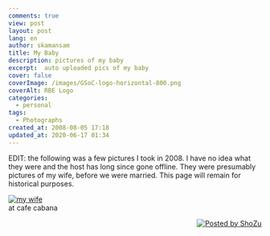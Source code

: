 ```yaml
---
comments: true
view: post
layout: post
lang: en
author: skamansam
title: My Baby
description: pictures of my baby
excerpt:  auto uploaded pics of my baby
cover: false
coverImage: /images/GSoC-logo-horizontal-800.png
coverAlt: RBE Logo
categories:
  - personal
tags: 
  - Photographs
created_at: 2008-08-05 17:18
updated_at: 2020-06-17 01:34
---
```


EDIT: the following was a few pictures I took in 2008. I have no idea what they were
and the host has long since gone offline. They were presumably pictures of my wife, 
before we were married. This page will remain for historical purposes.


<a href="http://media2.shozu.com/cache/portal/media/51b3203/16777226">
<img src="http://media2.shozu.com/cache/portal/media/51b3203/16777226_journal" alt="my wife"/>
</a>
<br/>at cafe cabana<p align="right" >
<a href="http://www.shozu.com/portal/?utm_source=upload&amp;utm_medium=graphic&amp;utm_campaign=upload_graphic/" target="_blank" rel="noreferrer">
<img src="http://www.shozu.com/resources/messages/logo_blog.gif" alt="Posted by ShoZu" border="0" /></a></p>
